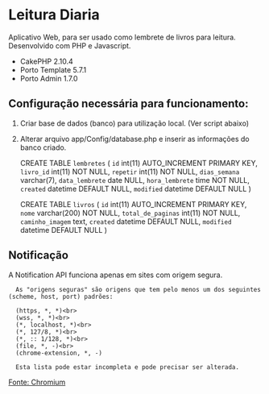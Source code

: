 # Leitura Diaria

Aplicativo Web, para ser usado como lembrete de livros para leitura.<br>
Desenvolvido com PHP e Javascript.
- CakePHP 2.10.4
- Porto Template 5.7.1
- Porto Admin 1.7.0

## Configuração necessária para funcionamento:

1. Criar base de dados (banco) para utilização local. (Ver script abaixo)

2. Alterar arquivo app/Config/database.php e inserir as informações do banco criado.


      CREATE TABLE `lembretes` (
        `id` int(11) AUTO_INCREMENT PRIMARY KEY,
        `livro_id` int(11) NOT NULL,
        `repetir` int(11) NOT NULL,
        `dias_semana` varchar(7),
        `data_lembrete` date NULL,
        `hora_lembrete` time NOT NULL,
        `created` datetime DEFAULT NULL,
        `modified` datetime DEFAULT NULL
      )
      
      CREATE TABLE `livros` (
        `id` int(11) AUTO_INCREMENT PRIMARY KEY,
        `nome` varchar(200) NOT NULL,
        `total_de_paginas` int(11) NOT NULL,
        `caminho_imagem` text,
        `created` datetime DEFAULT NULL,
        `modified` datetime DEFAULT NULL
      )

## Notificação 

A Notification API funciona apenas em sites com origem segura.


      As "origens seguras" são origens que tem pelo menos um dos seguintes (scheme, host, port) padrões:
      
      (https, *, *)<br>
      (wss, *, *)<br>
      (*, localhost, *)<br>
      (*, 127/8, *)<br>
      (*, :: 1/128, *)<br>
      (file, *, -)<br>
      (chrome-extension, *, -)
      
      Esta lista pode estar incompleta e pode precisar ser alterada.

[Fonte: Chromium](https://www.chromium.org/Home/chromium-security/prefer-secure-origins-for-powerful-new-features)